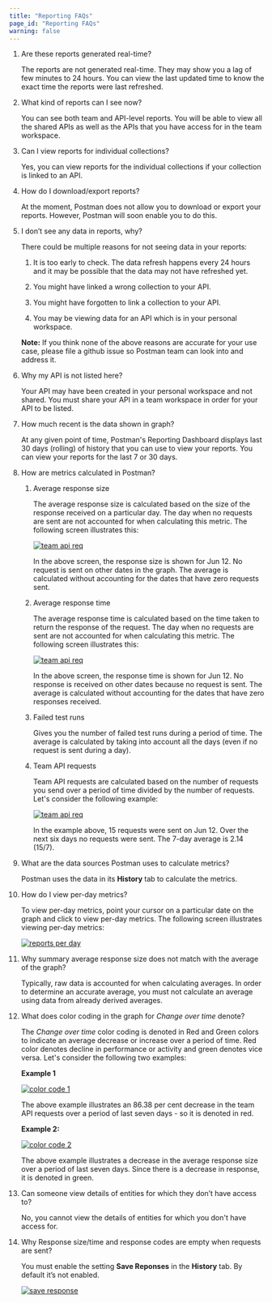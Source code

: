 ```yaml
---
title: "Reporting FAQs"
page_id: "Reporting FAQs"
warning: false
---
```


1.	Are these reports generated real-time?

    The reports are not generated real-time. They may show you a lag of few minutes to 24 hours. You can view the last updated time to know the exact time the reports were last refreshed. 

2.	What kind of reports can I see now?

    You can see both team and API-level reports. You will be able to view all the shared APIs as well as the APIs that you have access for in the team workspace. 

3.	Can I view reports for individual collections?

    Yes, you can view reports for the individual collections if your collection is linked to an API. 

4.	How do I download/export reports?

    At the moment, Postman does not allow you to download or export your reports. However, Postman will soon enable you to do this. 

5.	I don’t see any data in reports, why?

    There could be multiple reasons 
    for not seeing data in your reports: 

    1. It is too early to check. The data refresh happens every 24 hours and it may be possible that the data may not have refreshed yet. 
    
    2. You might have linked a wrong collection to your API.

    3. You might have forgotten to link a collection to your API.

    4. You may be viewing data for an API which is in your personal workspace. 

    **Note:** If you think none of the above reasons are accurate for your use case, please file a github issue so Postman team can look into and address it. 

6.	Why my API is not listed here?

    Your API may have been created in your personal workspace and not shared. You must share your API in a team workspace in order for your API to be listed. 

7.	How much recent is the data shown in graph?

    At any given point of time, Postman's Reporting Dashboard displays last 30 days (rolling) of history that you can use to view your reports. You can view your reports for the last 7 or 30 days. 

8.	How are metrics calculated in Postman?

    1.	Average response size
 
        The average response size is calculated based on the size of the response received on a particular day. The day when no requests are sent are not accounted for when calculating this metric. The following screen illustrates this:

        [![team api req](https://s3.amazonaws.com/postman-static-getpostman-com/postman-docs/Reports-AvgResp.png)](https://s3.amazonaws.com/postman-static-getpostman-com/postman-docs/Reports-AvgResp.png) 

        In the above screen, the response size is shown for Jun 12. No request is sent on other dates in the graph. The average is calculated without accounting for the dates that have zero requests sent.

    2.	Average response time

        The average response time is calculated based on the time taken to return the response of the request. The day when no requests are sent are not accounted for when calculating this metric. The following screen illustrates this:

        [![team api req](https://s3.amazonaws.com/postman-static-getpostman-com/postman-docs/Reports-AvgRespTime.png)](https://s3.amazonaws.com/postman-static-getpostman-com/postman-docs/Reports-AvgRespTime.png) 

        In the above screen, the response time is shown for Jun 12. No response is received on other dates because no request is sent. The average is calculated without accounting for the dates that have zero responses received. 

    3.	Failed test runs

        Gives you the number of failed test runs during a period of time. The average is calculated by taking into account all the days (even if no request is sent during a day). 

    4.	Team API requests

        Team API requests are calculated based on the number of requests you send over a period of time divided by the number of requests. Let's consider the following example:

        [![team api req](https://s3.amazonaws.com/postman-static-getpostman-com/postman-docs/Reports-TeamAPI.png)](https://s3.amazonaws.com/postman-static-getpostman-com/postman-docs/Reports-TeamAPI.png) 

        In the example above, 15 requests were sent on Jun 12. Over the next six days no requests were sent. The 7-day average is 2.14 (15/7).

9.	What are the data sources Postman uses to calculate metrics?

    Postman uses the data in its **History** tab to calculate the metrics. 

10.	How do I view per-day metrics?

    To view per-day metrics, point your cursor on a particular date on the graph and click to view per-day metrics. The following screen illustrates viewing per-day metrics:

    [![reports per day](https://s3.amazonaws.com/postman-static-getpostman-com/postman-docs/Reports-PerDay1.gif)](https://s3.amazonaws.com/postman-static-getpostman-com/postman-docs/Reports-PerDay1.gif) 
    

11.	Why summary average response size does not match with the average of the graph?

    Typically, raw data is accounted for when calculating averages. In order to determine an accurate average, you must not calculate an average using data from already derived averages.   

12.	What does color coding in the graph for *Change over time* denote?

    The *Change over time* color coding is denoted in Red and Green colors to indicate an average decrease or increase over a period of time. Red color denotes decline in performance or activity and green denotes vice versa. Let's consider the following two examples:

    **Example 1**
 
    [![color code 1](https://s3.amazonaws.com/postman-static-getpostman-com/postman-docs/Reports-ColorCode1.png)](https://s3.amazonaws.com/postman-static-getpostman-com/postman-docs/Reports-ColorCode1.png) 

    The above example illustrates an 86.38 per cent decrease in the team API requests over a period of last seven days - so it is denoted in red. 


    **Example 2:** 

     [![color code 2](https://s3.amazonaws.com/postman-static-getpostman-com/postman-docs/Reports-ColorCode2.png)](https://s3.amazonaws.com/postman-static-getpostman-com/postman-docs/Reports-ColorCode2.png) 

     The above example illustrates a decrease in the average response size over a period of last seven days. Since there is a decrease in response, it is denoted in green.

13.	Can someone view details of entities for which they don’t have access to?

    No, you cannot view the details of entities for which you don't have access for.

14.	Why Response size/time and response codes are empty when requests are sent?

    You must enable the setting **Save Reponses** in the **History** tab. By default it’s not enabled.

    [![save response](https://s3.amazonaws.com/postman-static-getpostman-com/postman-docs/History_Response_Jun18.png)](https://s3.amazonaws.com/postman-static-getpostman-com/postman-docs/History_Response_Jun18.png) 